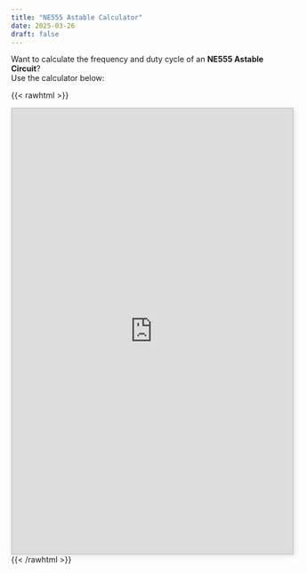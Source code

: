 ```yaml
---
title: "NE555 Astable Calculator"
date: 2025-03-26
draft: false
---
```


Want to calculate the frequency and duty cycle of an **NE555 Astable Circuit**?  
Use the calculator below:

{{< rawhtml >}}
<div style="text-align: center;">
    <iframe src="https://ishabangla.github.io/SMElectronics/ne555-calculator/" 
            width="100%" height="800px" 
            style="border: 2px solid #ccc; box-shadow: 2px 2px 10px rgba(0,0,0,0.1);">
    </iframe>
</div>
{{< /rawhtml >}}
